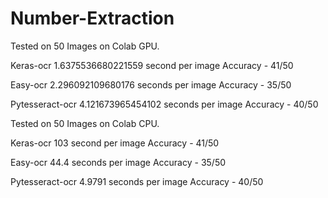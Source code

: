 # Number-Extraction

Tested on 50 Images on Colab GPU.

Keras-ocr 
1.6375536680221559 second per image
Accuracy - 41/50

Easy-ocr
2.296092109680176 seconds per image
Accuracy - 35/50

Pytesseract-ocr
4.121673965454102 seconds per image
Accuracy - 40/50

Tested on 50 Images on Colab CPU.

Keras-ocr 
103 second per image
Accuracy - 41/50

Easy-ocr
44.4 seconds per image
Accuracy - 35/50

Pytesseract-ocr
4.9791 seconds per image
Accuracy - 40/50
